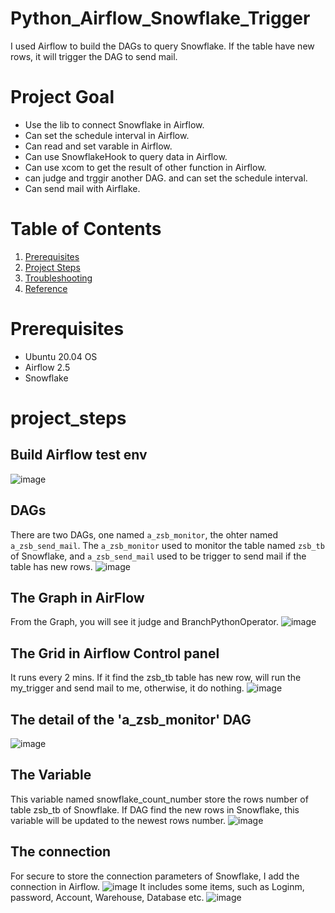 # Python_Airflow_Snowflake_Trigger
I used Airflow to build the DAGs to query Snowflake. If the table have new rows, it will trigger the DAG to send mail. 

# Project Goal
* Use the lib to connect Snowflake in Airflow. 
* Can set the schedule interval in Airflow.
* Can read and set varable in Airflow.
* Can use SnowflakeHook to query data in Airflow.
* Can use xcom to get the result of other function in Airflow.
* can judge and trggir another DAG. and can set the schedule interval. 
* Can send mail with Airflake.

# Table of Contents
1. [Prerequisites](#prerequisites)
2. [Project Steps](#project_steps)
3. [Troubleshooting](#troubleshooting)
4. [Reference](#reference)


# Prerequisites  <a name="prerequisites"></a>
- Ubuntu 20.04 OS
- Airflow 2.5
- Snowflake

# project_steps <a name="project_steps"></a>
## Build Airflow test env
![image](https://user-images.githubusercontent.com/75282285/208811379-6ba7e2de-9ece-413e-a993-1f9d40091af7.png)


## DAGs
There are two DAGs, one named `a_zsb_monitor`, the ohter named `a_zsb_send_mail`. The  `a_zsb_monitor` used to monitor the table named `zsb_tb` of Snowflake, and `a_zsb_send_mail` used to be trigger to send mail if the table has new rows.
![image](https://user-images.githubusercontent.com/75282285/208808318-43a7f891-8a73-4857-af0e-702fa4d4a6db.png)

## The Graph in AirFlow
From the Graph, you will see it judge and BranchPythonOperator. 
![image](https://user-images.githubusercontent.com/75282285/208809076-40075b18-75c8-4c7f-a869-bc9e1352a974.png)

## The Grid in Airflow Control panel
It runs every 2 mins. If it find the zsb_tb table has new row, will run the my_trigger and send mail to me, otherwise, it do nothing.
![image](https://user-images.githubusercontent.com/75282285/208809854-8052d05c-07e1-4b20-8b04-7c6f2d9aa35e.png)


## The detail of the 'a_zsb_monitor' DAG
![image](https://user-images.githubusercontent.com/75282285/208809500-49646905-acd3-497f-846f-00c872a0c44b.png)


## The Variable
This variable named snowflake_count_number store the rows number of table zsb_tb of Snowflake. If DAG find the new rows in Snowflake, this variable will be updated to the newest rows number.
![image](https://user-images.githubusercontent.com/75282285/208809988-df17a77b-4544-42d5-acf8-12b1c91bac41.png)

## The connection
For secure to store the connection parameters of Snowflake, I add the connection in Airflow. 
![image](https://user-images.githubusercontent.com/75282285/208810345-a903aae9-09a4-41ed-94e5-80104b5ea141.png)
It includes some items, such as Loginm, password, Account, Warehouse, Database etc.
![image](https://user-images.githubusercontent.com/75282285/208811501-ed40cd71-b531-44b3-8a6c-0760885aa5f6.png)



